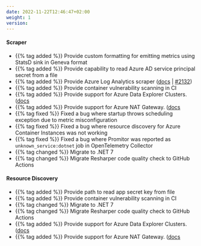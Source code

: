 ```yaml
---
date: 2022-11-22T12:46:47+02:00
weight: 1
version:
---
```


#### Scraper

- {{% tag added %}} Provide custom formatting for emitting metrics using StatsD sink in Geneva format
- {{% tag added %}} Provide capability to read Azure AD service principal secret from a file
- {{% tag added %}} Provide Azure Log Analytics scraper ([docs](https://docs.promitor.io/v2.9/scraping/providers/log-analytics/)
| [#2132](https://github.com/tomkerkhove/promitor/pull/2132))
- {{% tag added %}} Provide container vulnerability scanning in CI
- {{% tag added %}} Provide support for Azure Data Explorer Clusters. ([docs](https://docs.promitor.io/v2.9/scraping/providers/data-explorer-clusters.md)
- {{% tag added %}} Provide support for Azure NAT Gateway. ([docs](https://docs.promitor.io/v2.9/scraping/providers/nat-gateway.md)
- {{% tag fixed %}} Fixed a bug where startup throws scheduling exception due to metric misconfiguration
- {{% tag fixed %}} Fixed a bug where resource discovery for Azure Container Instances was not working
- {{% tag fixed %}} Fixed a bug where Promitor was reported as `unknown_service:dotnet` job in OpenTelemetry Collector
- {{% tag changed %}} Migrate to .NET 7
- {{% tag changed %}} Migrate Resharper code quality check to GitHub Actions

#### Resource Discovery

- {{% tag added %}} Provide path to read app secret key from file
- {{% tag added %}} Provide container vulnerability scanning in CI
- {{% tag changed %}} Migrate to .NET 7
- {{% tag changed %}} Migrate Resharper code quality check to GitHub Actions
- {{% tag added %}} Provide support for Azure Data Explorer Clusters. ([docs](https://docs.promitor.io/v2.9/scraping/providers/data-explorer-clusters.md)
- {{% tag added %}} Provide support for Azure NAT Gateway. ([docs](https://docs.promitor.io/v2.9/scraping/providers/nat-gateway.md)
